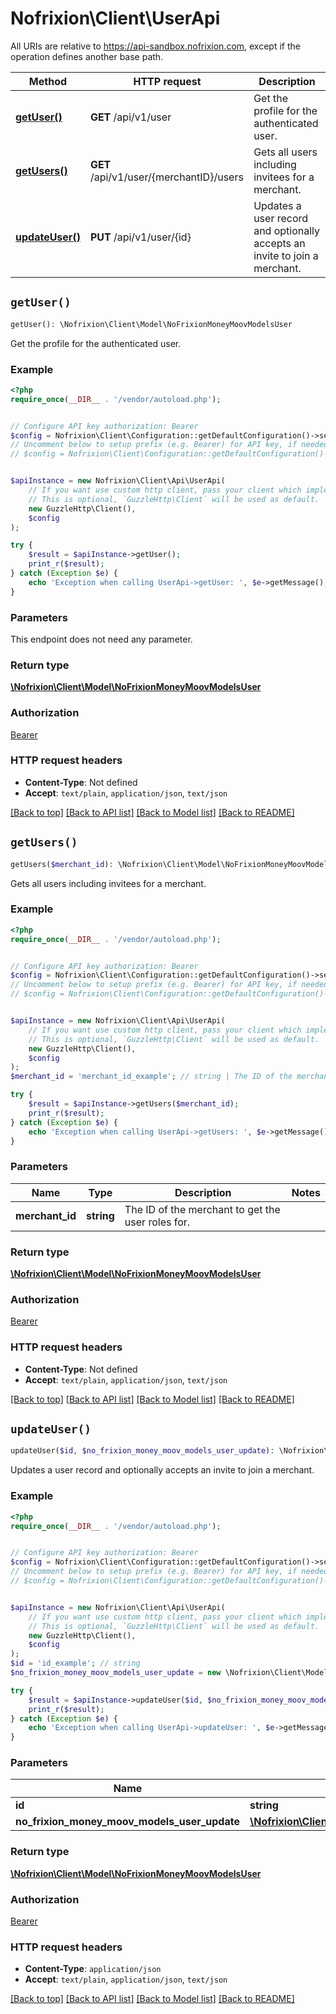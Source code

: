 # Nofrixion\Client\UserApi

All URIs are relative to https://api-sandbox.nofrixion.com, except if the operation defines another base path.

| Method | HTTP request | Description |
| ------------- | ------------- | ------------- |
| [**getUser()**](UserApi.md#getUser) | **GET** /api/v1/user | Get the profile for the authenticated user. |
| [**getUsers()**](UserApi.md#getUsers) | **GET** /api/v1/user/{merchantID}/users | Gets all users including invitees for a merchant. |
| [**updateUser()**](UserApi.md#updateUser) | **PUT** /api/v1/user/{id} | Updates a user record and optionally accepts an invite to join a merchant. |


## `getUser()`

```php
getUser(): \Nofrixion\Client\Model\NoFrixionMoneyMoovModelsUser
```

Get the profile for the authenticated user.

### Example

```php
<?php
require_once(__DIR__ . '/vendor/autoload.php');


// Configure API key authorization: Bearer
$config = Nofrixion\Client\Configuration::getDefaultConfiguration()->setApiKey('Authorization', 'YOUR_API_KEY');
// Uncomment below to setup prefix (e.g. Bearer) for API key, if needed
// $config = Nofrixion\Client\Configuration::getDefaultConfiguration()->setApiKeyPrefix('Authorization', 'Bearer');


$apiInstance = new Nofrixion\Client\Api\UserApi(
    // If you want use custom http client, pass your client which implements `GuzzleHttp\ClientInterface`.
    // This is optional, `GuzzleHttp\Client` will be used as default.
    new GuzzleHttp\Client(),
    $config
);

try {
    $result = $apiInstance->getUser();
    print_r($result);
} catch (Exception $e) {
    echo 'Exception when calling UserApi->getUser: ', $e->getMessage(), PHP_EOL;
}
```

### Parameters

This endpoint does not need any parameter.

### Return type

[**\Nofrixion\Client\Model\NoFrixionMoneyMoovModelsUser**](../Model/NoFrixionMoneyMoovModelsUser.md)

### Authorization

[Bearer](../../README.md#Bearer)

### HTTP request headers

- **Content-Type**: Not defined
- **Accept**: `text/plain`, `application/json`, `text/json`

[[Back to top]](#) [[Back to API list]](../../README.md#endpoints)
[[Back to Model list]](../../README.md#models)
[[Back to README]](../../README.md)

## `getUsers()`

```php
getUsers($merchant_id): \Nofrixion\Client\Model\NoFrixionMoneyMoovModelsUser
```

Gets all users including invitees for a merchant.

### Example

```php
<?php
require_once(__DIR__ . '/vendor/autoload.php');


// Configure API key authorization: Bearer
$config = Nofrixion\Client\Configuration::getDefaultConfiguration()->setApiKey('Authorization', 'YOUR_API_KEY');
// Uncomment below to setup prefix (e.g. Bearer) for API key, if needed
// $config = Nofrixion\Client\Configuration::getDefaultConfiguration()->setApiKeyPrefix('Authorization', 'Bearer');


$apiInstance = new Nofrixion\Client\Api\UserApi(
    // If you want use custom http client, pass your client which implements `GuzzleHttp\ClientInterface`.
    // This is optional, `GuzzleHttp\Client` will be used as default.
    new GuzzleHttp\Client(),
    $config
);
$merchant_id = 'merchant_id_example'; // string | The ID of the merchant to get the user roles for.

try {
    $result = $apiInstance->getUsers($merchant_id);
    print_r($result);
} catch (Exception $e) {
    echo 'Exception when calling UserApi->getUsers: ', $e->getMessage(), PHP_EOL;
}
```

### Parameters

| Name | Type | Description  | Notes |
| ------------- | ------------- | ------------- | ------------- |
| **merchant_id** | **string**| The ID of the merchant to get the user roles for. | |

### Return type

[**\Nofrixion\Client\Model\NoFrixionMoneyMoovModelsUser**](../Model/NoFrixionMoneyMoovModelsUser.md)

### Authorization

[Bearer](../../README.md#Bearer)

### HTTP request headers

- **Content-Type**: Not defined
- **Accept**: `text/plain`, `application/json`, `text/json`

[[Back to top]](#) [[Back to API list]](../../README.md#endpoints)
[[Back to Model list]](../../README.md#models)
[[Back to README]](../../README.md)

## `updateUser()`

```php
updateUser($id, $no_frixion_money_moov_models_user_update): \Nofrixion\Client\Model\NoFrixionMoneyMoovModelsUser
```

Updates a user record and optionally accepts an invite to join a merchant.

### Example

```php
<?php
require_once(__DIR__ . '/vendor/autoload.php');


// Configure API key authorization: Bearer
$config = Nofrixion\Client\Configuration::getDefaultConfiguration()->setApiKey('Authorization', 'YOUR_API_KEY');
// Uncomment below to setup prefix (e.g. Bearer) for API key, if needed
// $config = Nofrixion\Client\Configuration::getDefaultConfiguration()->setApiKeyPrefix('Authorization', 'Bearer');


$apiInstance = new Nofrixion\Client\Api\UserApi(
    // If you want use custom http client, pass your client which implements `GuzzleHttp\ClientInterface`.
    // This is optional, `GuzzleHttp\Client` will be used as default.
    new GuzzleHttp\Client(),
    $config
);
$id = 'id_example'; // string
$no_frixion_money_moov_models_user_update = new \Nofrixion\Client\Model\NoFrixionMoneyMoovModelsUserUpdate(); // \Nofrixion\Client\Model\NoFrixionMoneyMoovModelsUserUpdate

try {
    $result = $apiInstance->updateUser($id, $no_frixion_money_moov_models_user_update);
    print_r($result);
} catch (Exception $e) {
    echo 'Exception when calling UserApi->updateUser: ', $e->getMessage(), PHP_EOL;
}
```

### Parameters

| Name | Type | Description  | Notes |
| ------------- | ------------- | ------------- | ------------- |
| **id** | **string**|  | |
| **no_frixion_money_moov_models_user_update** | [**\Nofrixion\Client\Model\NoFrixionMoneyMoovModelsUserUpdate**](../Model/NoFrixionMoneyMoovModelsUserUpdate.md)|  | [optional] |

### Return type

[**\Nofrixion\Client\Model\NoFrixionMoneyMoovModelsUser**](../Model/NoFrixionMoneyMoovModelsUser.md)

### Authorization

[Bearer](../../README.md#Bearer)

### HTTP request headers

- **Content-Type**: `application/json`
- **Accept**: `text/plain`, `application/json`, `text/json`

[[Back to top]](#) [[Back to API list]](../../README.md#endpoints)
[[Back to Model list]](../../README.md#models)
[[Back to README]](../../README.md)
